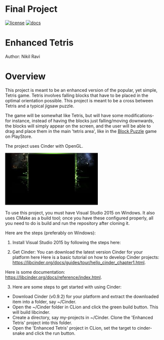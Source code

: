 # Final Project

[![license](https://img.shields.io/badge/license-MIT-green)](LICENSE)
[![docs](https://img.shields.io/badge/docs-yes-brightgreen)](docs/README.md)

# Enhanced Tetris

Author: Nikil Ravi

# Overview

This project is meant to be an enhanced version of the popular, yet simple, Tetris game. Tetris involves falling blocks that have to be placed in the optimal orientation possible. This project is meant to be a cross between Tetris and a typical jigsaw puzzle.

The game will be somewhat like Tetris, but will have some modifications- for instance, instead of having the blocks just falling/moving downwards, the blocks will simply appear on the screen, and the user will be able to drag and place them in the main 'tetris area', like in the [Block Puzzle](https://play.google.com/store/apps/details?id=game.puzzle.blockpuzzle&hl=en_US) game on PlayStore.

The project uses Cinder with OpenGL.

![Enhanced Tetris' UI](assets/tetrisimage.jpg)

To use this project, you must have Visual Studio 2015 on Windows. It also uses CMake as a build tool; once you have these configured properly, all you need to do is build and run the repository after cloning it.

Here are the steps (preferably on Windows):

1) Install Visual Studio 2015 by following the steps here: 

2) Get Cinder: You can download the latest version Cinder for your platform here
Here is a basic tutorial on how to develop Cinder projects: https://libcinder.org/docs/guides/tour/hello_cinder_chapter1.html.

Here is some documentation: https://libcinder.org/docs/reference/index.html.

3) Here are some steps to get started with using Cinder:
- Download Cinder (v0.9.2) for your platform and extract the downloaded item into a folder, say ~/Cinder.
- Open the ~/Cinder folder in CLion and click the green build button. This will build libcinder.
- Create a directory, say my-projects in ~/Cinder. Clone the 'Enhanced Tetris' project into this folder.
- Open the 'Enhanced Tetris' project in CLion, set the target to cinder-snake and click the run button.




